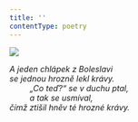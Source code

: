 ```yaml
---
title: ''
contentType: poetry
---
```


<section>

![](../Images/062.jpg)

_A jeden chlápek z Boleslavi  
se jednou hrozně lekl krávy.  
         „Co teď?“ se v duchu ptal,  
         a tak se usmíval,  
čímž ztišil hněv té hrozné krávy._

</section>
